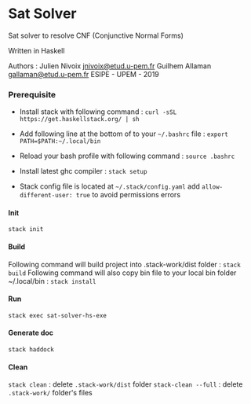 # Sat Solver

Sat solver to resolve CNF (Conjunctive Normal Forms)

Written in Haskell

Authors :
Julien Nivoix jnivoix@etud.u-pem.fr
Guilhem Allaman gallaman@etud.u-pem.fr
ESIPE - UPEM - 2019

### Prerequisite

- Install stack with following command :
`curl -sSL https://get.haskellstack.org/ | sh`

- Add following line at the bottom of to your `~/.bashrc` file :
`export PATH=$PATH:~/.local/bin`

- Reload your bash profile with following command :
`source .bashrc`

- Install latest ghc compiler :
`stack setup`

- Stack config file is located at `~/.stack/config.yaml`
add `allow-different-user: true` to avoid permissions errors


#### Init
`stack init`

#### Build 
Following command will build project into .stack-work/dist folder :
`stack build`
Following command will also copy bin file to your local bin folder ~/.local/bin :
`stack install`

#### Run
`stack exec sat-solver-hs-exe`

#### Generate doc
`stack haddock`

#### Clean
`stack clean` : delete `.stack-work/dist` folder
`stack-clean --full` : delete `.stack-work/` folder's files
